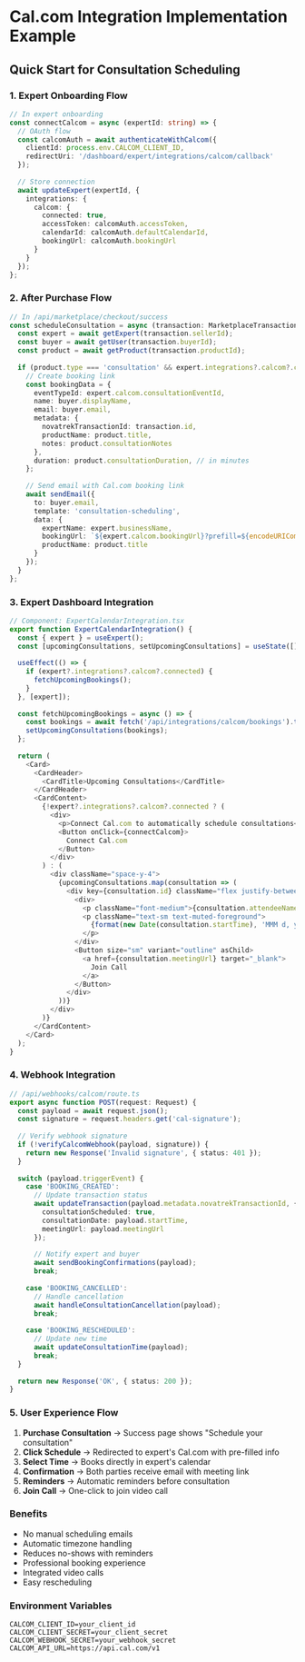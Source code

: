 # Cal.com Integration Implementation Example

## Quick Start for Consultation Scheduling

### 1. Expert Onboarding Flow
```typescript
// In expert onboarding
const connectCalcom = async (expertId: string) => {
  // OAuth flow
  const calcomAuth = await authenticateWithCalcom({
    clientId: process.env.CALCOM_CLIENT_ID,
    redirectUri: '/dashboard/expert/integrations/calcom/callback'
  });
  
  // Store connection
  await updateExpert(expertId, {
    integrations: {
      calcom: {
        connected: true,
        accessToken: calcomAuth.accessToken,
        calendarId: calcomAuth.defaultCalendarId,
        bookingUrl: calcomAuth.bookingUrl
      }
    }
  });
};
```

### 2. After Purchase Flow
```typescript
// In /api/marketplace/checkout/success
const scheduleConsultation = async (transaction: MarketplaceTransaction) => {
  const expert = await getExpert(transaction.sellerId);
  const buyer = await getUser(transaction.buyerId);
  const product = await getProduct(transaction.productId);
  
  if (product.type === 'consultation' && expert.integrations?.calcom?.connected) {
    // Create booking link
    const bookingData = {
      eventTypeId: expert.calcom.consultationEventId,
      name: buyer.displayName,
      email: buyer.email,
      metadata: {
        novatrekTransactionId: transaction.id,
        productName: product.title,
        notes: product.consultationNotes
      },
      duration: product.consultationDuration, // in minutes
    };
    
    // Send email with Cal.com booking link
    await sendEmail({
      to: buyer.email,
      template: 'consultation-scheduling',
      data: {
        expertName: expert.businessName,
        bookingUrl: `${expert.calcom.bookingUrl}?prefill=${encodeURIComponent(JSON.stringify(bookingData))}`,
        productName: product.title
      }
    });
  }
};
```

### 3. Expert Dashboard Integration
```typescript
// Component: ExpertCalendarIntegration.tsx
export function ExpertCalendarIntegration() {
  const { expert } = useExpert();
  const [upcomingConsultations, setUpcomingConsultations] = useState([]);
  
  useEffect(() => {
    if (expert?.integrations?.calcom?.connected) {
      fetchUpcomingBookings();
    }
  }, [expert]);
  
  const fetchUpcomingBookings = async () => {
    const bookings = await fetch('/api/integrations/calcom/bookings').then(r => r.json());
    setUpcomingConsultations(bookings);
  };
  
  return (
    <Card>
      <CardHeader>
        <CardTitle>Upcoming Consultations</CardTitle>
      </CardHeader>
      <CardContent>
        {!expert?.integrations?.calcom?.connected ? (
          <div>
            <p>Connect Cal.com to automatically schedule consultations</p>
            <Button onClick={connectCalcom}>
              Connect Cal.com
            </Button>
          </div>
        ) : (
          <div className="space-y-4">
            {upcomingConsultations.map(consultation => (
              <div key={consultation.id} className="flex justify-between items-center">
                <div>
                  <p className="font-medium">{consultation.attendeeName}</p>
                  <p className="text-sm text-muted-foreground">
                    {format(new Date(consultation.startTime), 'MMM d, yyyy h:mm a')}
                  </p>
                </div>
                <Button size="sm" variant="outline" asChild>
                  <a href={consultation.meetingUrl} target="_blank">
                    Join Call
                  </a>
                </Button>
              </div>
            ))}
          </div>
        )}
      </CardContent>
    </Card>
  );
}
```

### 4. Webhook Integration
```typescript
// /api/webhooks/calcom/route.ts
export async function POST(request: Request) {
  const payload = await request.json();
  const signature = request.headers.get('cal-signature');
  
  // Verify webhook signature
  if (!verifyCalcomWebhook(payload, signature)) {
    return new Response('Invalid signature', { status: 401 });
  }
  
  switch (payload.triggerEvent) {
    case 'BOOKING_CREATED':
      // Update transaction status
      await updateTransaction(payload.metadata.novatrekTransactionId, {
        consultationScheduled: true,
        consultationDate: payload.startTime,
        meetingUrl: payload.meetingUrl
      });
      
      // Notify expert and buyer
      await sendBookingConfirmations(payload);
      break;
      
    case 'BOOKING_CANCELLED':
      // Handle cancellation
      await handleConsultationCancellation(payload);
      break;
      
    case 'BOOKING_RESCHEDULED':
      // Update new time
      await updateConsultationTime(payload);
      break;
  }
  
  return new Response('OK', { status: 200 });
}
```

### 5. User Experience Flow

1. **Purchase Consultation** → Success page shows "Schedule your consultation"
2. **Click Schedule** → Redirected to expert's Cal.com with pre-filled info
3. **Select Time** → Books directly in expert's calendar
4. **Confirmation** → Both parties receive email with meeting link
5. **Reminders** → Automatic reminders before consultation
6. **Join Call** → One-click to join video call

### Benefits
- No manual scheduling emails
- Automatic timezone handling
- Reduces no-shows with reminders
- Professional booking experience
- Integrated video calls
- Easy rescheduling

### Environment Variables
```env
CALCOM_CLIENT_ID=your_client_id
CALCOM_CLIENT_SECRET=your_client_secret
CALCOM_WEBHOOK_SECRET=your_webhook_secret
CALCOM_API_URL=https://api.cal.com/v1
```